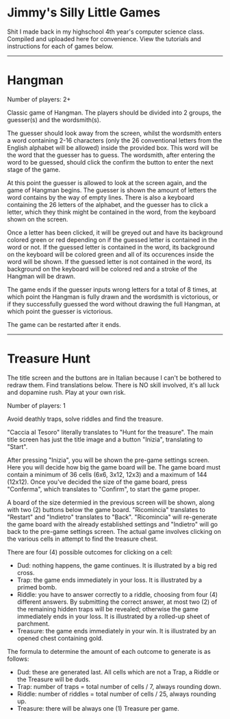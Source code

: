 <h1>Jimmy's Silly Little Games</h1>
Shit I made back in my highschool 4th year's computer science class. Compiled and uploaded here for convenience.
View the tutorials and instructions for each of games below.
<hr />
<h1>Hangman</h1>
Number of players: 2+

Classic game of Hangman. The players should be divided into 2 groups, the guesser(s) and the wordsmith(s).

The guesser should look away from the screen, whilst the wordsmith enters a word containing 2-16 characters (only the 26 conventional letters from the English alphabet will be allowed) inside the provided box. This word will be the word that the guesser has to guess.
The wordsmith, after entering the word to be guessed, should click the confirm the button to enter the next stage of the game.

At this point the guesser is allowed to look at the screen again, and the game of Hangman begins. The guesser is shown the amount of letters the word contains by the way of empty lines. There is also a keyboard containing the 26 letters of the alphabet, and the guesser has to click a letter, which they think might be contained in the word, from the keyboard shown on the screen.

Once a letter has been clicked, it will be greyed out and have its background  colored green or red depending on if the guessed letter is contained in the word or not. If the guessed letter is contained in the word, its background on the keyboard will be colored green and all of its occurences inside the word will be shown. If the guessed letter is not contained in the word, its background on the keyboard will be colored red and a stroke of the Hangman will be drawn.

The game ends if the guesser inputs wrong letters for a total of 8 times, at which point the Hangman is fully drawn and the wordsmith is victorious, or if they successfully guessed the word without drawing the full Hangman, at which point the guesser is victorious.

The game can be restarted after it ends.
<hr />
<h1>Treasure Hunt</h1>
The title screen and the buttons are in Italian because I can't be bothered to redraw them. Find translations below.
There is NO skill involved, it's all luck and dopamine rush. Play at your own risk.

Number of players: 1

Avoid deathly traps, solve riddles and find the treasure.

"Caccia al Tesoro" literally translates to "Hunt for the treasure". The main title screen has just the title image and a button "Inizia", translating to "Start".

After pressing "Inizia", you will be shown the pre-game settings screen. Here you will decide how big the game board will be. The game board must contain a 
minimum of 36 cells (6x6, 3x12, 12x3) and a maximum of 144 (12x12). Once you've decided the size of the game board, press "Conferma", which translates to "Confirm", to start the game proper.

A board of the size determied in the previous screen will be shown, along with two (2) buttons below the game board. "Ricomincia" translates to "Restart" and "Indietro" translates to "Back". "Ricomincia" will re-generate the game board with the already established settings and "Indietro" will go back to the pre-game settings screen. The actual game involves clicking on the various cells in attempt to find the treasure chest.

There are four (4) possible outcomes for clicking on a cell:
<ul>
    <li>Dud: nothing happens, the game continues. It is illustrated by a big red cross.</li>
    <li>Trap: the game ends immediately in your loss. It is illustrated by a primed bomb.</li>
    <li>Riddle: you have to answer correctly to a riddle, choosing from four (4) different answers. By submitting the correct answer, at most two (2) of the remaining hidden traps will be revealed; otherwise the game immediately ends in your loss. It is illustrated by a rolled-up sheet of parchment.</li>
    <li>Treasure: the game ends immediately in your win. It is illustrated by an opened chest containing gold.</li>
</ul>

The formula to determine the amount of each outcome to generate is as follows:
<ul>
    <li>Dud: these are generated last. All cells which are not a Trap, a Riddle or the Treasure will be duds.</li>
    <li>Trap: number of traps = total number of cells / 7, always rounding down.</li>
    <li>Riddle: number of riddles = total number of cells / 25, always rounding up.</li>
    <li>Treasure: there will be always one (1) Treasure per game.</li>
</ul>